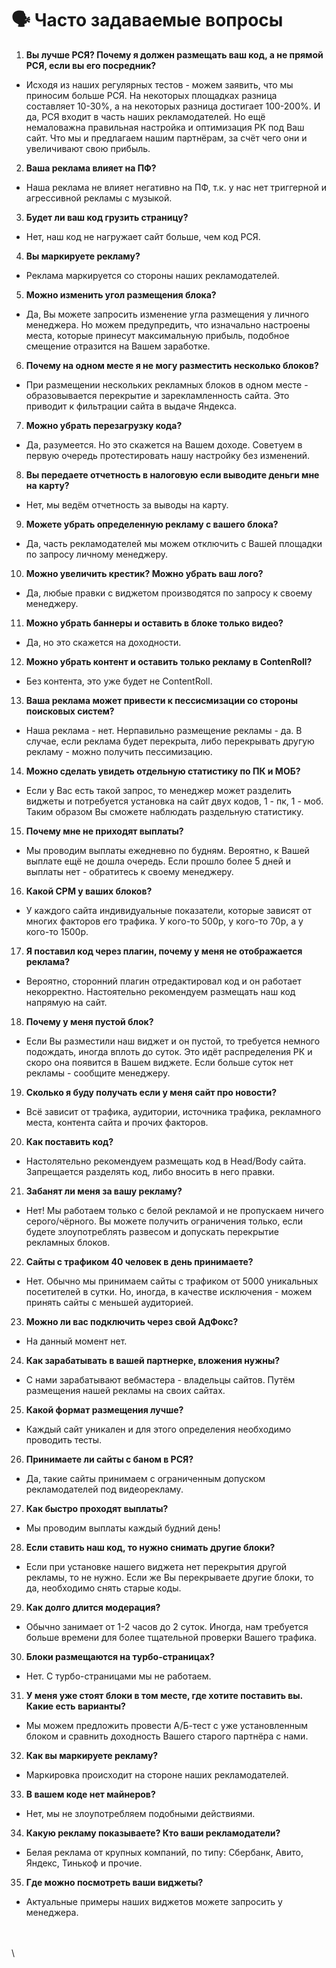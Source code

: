 # 🗣 Часто задаваемые вопросы

1. **Вы лучше РСЯ? Почему я должен размещать ваш код, а не прямой РСЯ, если вы его посредник?**

* Исходя из наших регулярных тестов - можем заявить, что мы приносим  больше РСЯ. На некоторых площадках разница составляет 10-30%, а на некоторых разница достигает 100-200%. И да, РСЯ входит в часть наших рекламодателей. Но ещё немаловажна правильная настройка и оптимизация РК под Ваш сайт. Что мы и предлагаем нашим партнёрам, за счёт чего они и увеличивают свою прибыль.

2. **Ваша реклама влияет на ПФ?**

* Наша реклама не влияет негативно на ПФ, т.к. у нас нет триггерной и агрессивной рекламы с музыкой.

3. **Будет ли ваш код грузить страницу?**

* Нет, наш код не нагружает сайт больше, чем код РСЯ.

4. **Вы маркируете рекламу?**

* Реклама маркируется со стороны наших рекламодателей.

5. **Можно изменить угол размещения блока?**

* Да, Вы можете запросить изменение угла размещения у личного менеджера. Но можем предупредить, что изначально настроены места, которые принесут максимальную прибыль, подобное смещение отразится на Вашем заработке.

6. **Почему на одном месте я не могу разместить несколько блоков?**

* При размещении нескольких рекламных блоков в одном месте - образовывается перекрытие и зарекламленность сайта. Это приводит к фильтрации сайта в выдаче Яндекса.

7. **Можно убрать перезагрузку кода?**

* Да, разумеется. Но это скажется на Вашем доходе. Советуем в первую очередь протестировать нашу настройку без изменений.

8. **Вы передаете отчетность в налоговую если  выводите деньги мне на карту?**

* Нет, мы ведём отчетность за выводы на карту.

9. **Можете убрать определенную рекламу с вашего блока?**

* Да, часть рекламодателей мы можем отключить с Вашей площадки по запросу личному менеджеру.

10. **Можно увеличить крестик? Можно убрать ваш лого?**

* Да, любые правки с виджетом производятся по запросу к своему менеджеру.

11. **Можно убрать баннеры и оставить в блоке только видео?**

* Да, но это скажется на доходности.

12. **Можно убрать контент и оставить только рекламу в ContenRoll?**

* Без контента, это уже будет не ContentRoll.&#x20;

13. **Ваша реклама может привести к пессисмизации со стороны поисковых систем?**

* Наша реклама - нет. Нерпавильно размещение рекламы - да. В случае, если реклама будет перекрыта, либо перекрывать другую рекламу - можно получить пессимизацию.

14. **Можно сделать увидеть отдельную статистику по ПК и  МОБ?**

* Если у Вас есть такой запрос, то менеджер может разделить виджеты и потребуется установка на сайт двух кодов, 1 - пк, 1 - моб. Таким образом Вы сможете наблюдать раздельную статистику.

15. **Почему мне не приходят выплаты?**

* Мы проводим выплаты ежедневно по будням. Вероятно, к Вашей выплате ещё не дошла очередь. Если прошло более 5 дней и выплаты нет - обратитесь к своему менеджеру.

16. **Какой CPM у ваших блоков?**

* &#x20;У каждого сайта индивидуальные показатели, которые зависят от многих факторов его трафика. У кого-то 500р, у кого-то 70р, а у кого-то 1500р.

17. **Я поставил код через плагин, почему у меня не отображается реклама?**

* Вероятно, сторонний плагин отредактировал код и он работает некорректно. Настоятельно рекомендуем размещать наш код напрямую на сайт.

18. **Почему у меня пустой блок?**

* Если Вы разместили наш виджет и он пустой, то требуется немного подождать, иногда вплоть до суток. Это идёт распределения РК и скоро она появится в Вашем виджете. Если больше суток нет рекламы - сообщите менеджеру.

19. **Сколько я буду получать если у меня сайт про новости?**

* Всё зависит от трафика, аудитории, источника трафика, рекламного места, контента сайта и прочих факторов.&#x20;

20. **Как поставить код?**

* Настолятельно рекомендуем размещать код в Head/Body сайта. Запрещается разделять код, либо вносить в него правки.

21. **Забанят ли меня за вашу рекламу?**

* Нет! Мы работаем только с белой рекламой и не пропускаем ничего серого/чёрного. Вы можете получить ограничения только, если будете злоупотреблять развесом и допускать перекрытие рекламных блоков.

22. **Сайты с трафиком 40 человек в день принимаете?**

* Нет. Обычно мы принимаем сайты с трафиком от 5000 уникальных посетителей в сутки. Но, иногда, в качестве исключения - можем принять сайты с меньшей аудиторией.

23. **Можно ли вас подключить через свой АдФокс?**

* На данный момент нет.

24. **Как зарабатывать в вашей партнерке, вложения нужны?**

* С нами зарабатывают вебмастера - владельцы сайтов. Путём размещения нашей рекламы на своих сайтах.

25. **Какой формат размещения лучше?**

* Каждый сайт уникален и для этого определения необходимо проводить тесты.

26. **Принимаете ли сайты с баном в РСЯ?**

* Да, такие сайты принимаем с ограниченным допуском рекламодателей под видеорекламу.&#x20;

27. **Как быстро проходят выплаты?**

* Мы проводим выплаты каждый будний день!

28. **Если ставить наш код, то нужно снимать другие блоки?**

* Если при установке нашего виджета нет перекрытия другой рекламы, то не нужно. Если же Вы перекрываете другие блоки, то да, необходимо снять старые коды.

29. **Как долго длится модерация?**

* Обычно занимает от 1-2 часов до 2 суток. Иногда, нам требуется больше времени для более тщательной проверки Вашего трафика.

30. **Блоки размещаются на турбо-страницах?**

* Нет. С турбо-страницами мы не работаем.

31. **У меня уже стоят блоки в том месте, где хотите поставить вы. Какие есть варианты?**

* Мы можем предложить провести А/Б-тест с уже установленным блоком и сравнить доходность Вашего старого партнёра с нами.

32. **Как вы маркируете рекламу?**

* Маркировка происходит на стороне наших рекламодателей.

33. **В вашем коде нет майнеров?**

* Нет, мы не злоупотребляем подобными действиями.

34. **Какую рекламу показываете? Кто ваши рекламодатели?**

* Белая реклама от крупных компаний, по типу: Сбербанк, Авито, Яндекс, Тинькоф и прочие.

35. **Где можно посмотреть ваши виджеты?**

* Актуальные примеры наших виджетов можете запросить у менеджера.

\
\
\
